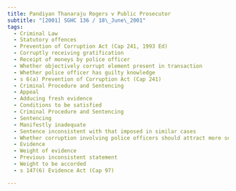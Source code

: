 ```yaml
---
title: Pandiyan Thanaraju Rogers v Public Prosecutor 
subtitle: "[2001] SGHC 136 / 18\_June\_2001"
tags:
  - Criminal Law
  - Statutory offences
  - Prevention of Corruption Act (Cap 241, 1993 Ed)
  - Corruptly receiving gratification
  - Receipt of moneys by police officer
  - Whether objectively corrupt element present in transaction
  - Whether police officer has guilty knowledge
  - s 6(a) Prevention of Corruption Act (Cap 241)
  - Criminal Procedure and Sentencing
  - Appeal
  - Adducing fresh evidence
  - Conditions to be satisfied
  - Criminal Procedure and Sentencing
  - Sentencing
  - Manifestly inadequate
  - Sentence inconsistent with that imposed in similar cases
  - Whether corruption involving police officers should attract more severe sanctions
  - Evidence
  - Weight of evidence
  - Previous inconsistent statement
  - Weight to be accorded
  - s 147(6) Evidence Act (Cap 97)

---
```


